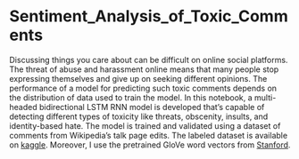 # Sentiment_Analysis_of_Toxic_Comments
Discussing things you care about can be difficult on online social platforms. The threat of abuse and harassment online means that many people stop expressing themselves and give up on seeking different opinions. The performance of a model for predicting such toxic comments depends on the distribution of data used to train the model. In this notebook, a multi-headed bidirectional LSTM RNN model is developed that’s capable of detecting different types of toxicity like threats, obscenity, insults, and identity-based hate. The model is trained and validated using a dataset of comments from Wikipedia’s talk page edits. The labeled dataset is available on <a href="https://www.kaggle.com/c/jigsaw-toxic-comment-classification-challenge/data">kaggle</a>. Moreover, I use the pretrained GloVe word vectors from <a href="http://nlp.stanford.edu/data/glove.6B.zip">Stanford</a>. 
